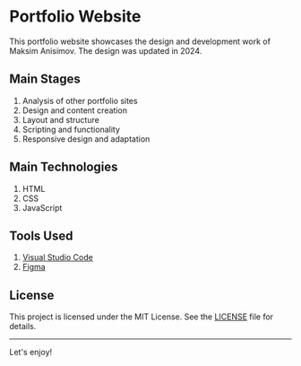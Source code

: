 # Portfolio Website

This portfolio website showcases the design and development work of Maksim Anisimov. The design was updated in 2024.

## Main Stages
1. Analysis of other portfolio sites
2. Design and content creation
3. Layout and structure
4. Scripting and functionality
5. Responsive design and adaptation

## Main Technologies
1. HTML
2. CSS
3. JavaScript

## Tools Used
1. [Visual Studio Code](https://code.visualstudio.com)
2. [Figma](https://www.figma.com)

## License
This project is licensed under the MIT License. See the [LICENSE](LICENSE) file for details.

---

Let's enjoy!
